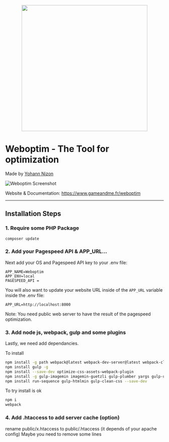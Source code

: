<p align="center"><a href="https://www.gameandme.fr/weboptim/" target="_blank"><img width="400" src="https://www.gameandme.fr/weboptim/weboptim.png"></a></p>

# **W**eboptim - The Tool for optimization
Made by [Yohann Nizon](ynizon@gmail.com)

![Weboptim Screenshot](https://www.gameandme.fr/weboptim/weboptim.png)

Website & Documentation: https://www.gameandme.fr/weboptim

<hr>

## Installation Steps

### 1. Require some PHP Package

```bash
composer update
```

### 2. Add your Pagespeed API & APP_URL...

Next add your OS and Pagespeed API key to your .env file:

```
APP_NAME=Weboptim
APP_ENV=local
PAGESPEED_API = 
```

You will also want to update your website URL inside of the `APP_URL` variable inside the .env file:

```
APP_URL=http://localhost:8000
```

Note: You need public web server to have the result of the pagespeed optimization.

### 3. Add node js, webpack, gulp and some plugins

Lastly, we need add dependancies. 

To install 

```bash
npm install -g path webpack@latest webpack-dev-server@latest webpack-cli webpack-merge-and-include-globally
npm install gulp -g
npm install --save-dev optimize-css-assets-webpack-plugin
npm install -g gulp-imagemin imagemin-guetzli gulp-plumber yargs gulp-uglify
npm install run-sequence gulp-htmlmin gulp-clean-css --save-dev
```

To try install is ok 

```bash
npm i
webpack
```

### 4. Add .htaccess to add server cache (option)

rename public/x.htaccess to public/.htaccess (it depends of your apache config)
Maybe you need to remove some lines
